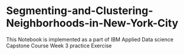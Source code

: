 # Segmenting-and-Clustering-Neighborhoods-in-New-York-City
This Notebook is implemented as a part of  IBM Applied Data science Capstone Course Week 3 practice Exercise
